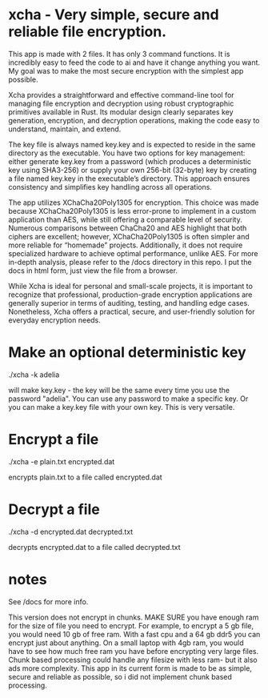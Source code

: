 # xcha - Very simple, secure and reliable file encryption.


This app is made with 2 files. It has only 3 command functions. It is incredibly easy to feed the code to ai and have it change anything you want. My goal was to make the most secure encryption with the simplest app possible. 

Xcha provides a straightforward and effective command-line tool for managing file encryption and decryption using robust cryptographic primitives available in Rust. Its modular design clearly separates key generation, encryption, and decryption operations, making the code easy to understand, maintain, and extend.

The key file is always named key.key and is expected to reside in the same directory as the executable. You have two options for key management: either generate key.key from a password (which produces a deterministic key using SHA3-256) or supply your own 256-bit (32-byte) key by creating a file named key.key in the executable’s directory. This approach ensures consistency and simplifies key handling across all operations.

The app utilizes XChaCha20Poly1305 for encryption. This choice was made because XChaCha20Poly1305 is less error-prone to implement in a custom application than AES, while still offering a comparable level of security. Numerous comparisons between ChaCha20 and AES highlight that both ciphers are excellent; however, XChaCha20Poly1305 is often simpler and more reliable for “homemade” projects. Additionally, it does not require specialized hardware to achieve optimal performance, unlike AES. For more in-depth analysis, please refer to the /docs directory in this repo. I put the docs in html form, just view the file from a browser.

While Xcha is ideal for personal and small-scale projects, it is important to recognize that professional, production-grade encryption applications are generally superior in terms of auditing, testing, and handling edge cases. Nonetheless, Xcha offers a practical, secure, and user-friendly solution for everyday encryption needs. 

# Make an optional deterministic key
./xcha -k adelia  

will make key.key - the key will be the same every time you use the password "adelia". You can use any password to make a specific key. Or you can make a key.key file with your own key. This is very versatile. 

# Encrypt a file 
./xcha -e plain.txt encrypted.dat  

encrypts plain.txt to a file called encrypted.dat 

# Decrypt a file 
./xcha -d encrypted.dat decrypted.txt  

decrypts encrypted.dat to a file called decrypted.txt 

# notes
See /docs for more info. 

This version does not encrypt in chunks. MAKE SURE you have enough ram for the size of file you need to encrypt. For example, to encrypt a 5 gb file, you would need 10 gb of free ram. With a fast cpu and a 64 gb ddr5 you can encrypt just about anything. On a small laptop with 4gb ram, you would have to see how much free ram you have before encrypting very large files. Chunk based processing could handle any filesize with less ram- but it also ads more complexity. This app in its current form is made to be as simple, secure and reliable as possible, so i did not implement chunk based processing. 






